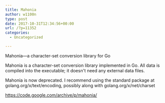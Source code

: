 ```yaml
---
title: Mahonia
author: w1100n
type: post
date: 2017-10-31T12:34:56+00:00
url: /?p=11352
categories:
  - Uncategorized

---
```

Mahonia—a character-set conversion library for Go

Mahonia is a character-set conversion library implemented in Go. All data is compiled into the executable; it doesn't need any external data files.

Mahonia is now deprecated. I recommend using the standard package at golang.org/x/text/encoding, possibly along with golang.org/x/net/charset

https://code.google.com/archive/p/mahonia/